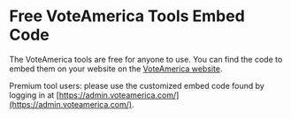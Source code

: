 # Free VoteAmerica Tools Embed Code

The VoteAmerica tools are free for anyone to use.  You can find the code to embed them on your website on the [VoteAmerica website](https://www.voteamerica.com/embeds/).

Premium tool users: please use the customized embed code found by logging in at [https://admin.voteamerica.com/](https://admin.voteamerica.com/).
